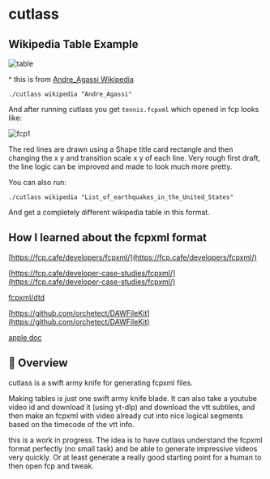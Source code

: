 # cutlass

## Wikipedia Table Example

![table](https://i.imgur.com/mcAUx49.png)

^ this is from [Andre_Agassi Wikipedia](https://en.wikipedia.org/wiki/Andre_Agassi#Career_statistics)

```
./cutlass wikipedia "Andre_Agassi"
```

And after running cutlass you get `tennis.fcpxml` which opened in fcp looks like:

![fcp1](https://i.imgur.com/8CQmlQ4.png)

The red lines are drawn using a Shape title card rectangle and then changing the x y and transition scale x y of each line. Very rough first draft, the line logic can be improved and made to look much more pretty.

You can also run:

```
./cutlass wikipedia "List_of_earthquakes_in_the_United_States" 
```

And get a completely different wikipedia table in this format.

## How I learned about the fcpxml format

[https://fcp.cafe/developers/fcpxml/](https://fcp.cafe/developers/fcpxml/)

[https://fcp.cafe/developer-case-studies/fcpxml/](https://fcp.cafe/developer-case-studies/fcpxml/)

[fcpxml/dtd](https://github.com/CommandPost/CommandPost/tree/develop/src/extensions/cp/apple/fcpxml/dtd)

[https://github.com/orchetect/DAWFileKit](https://github.com/orchetect/DAWFileKit)

[apple doc](https://developer.apple.com/documentation/professional-video-applications/fcpxml-reference)

## 🎯 Overview

cutlass is a swift army knife for generating fcpxml files.

Making tables is just one swift army knife blade. It can also take a youtube video id and download it (using yt-dlp) and download the vtt subtiles, and then make an fcpxml with video already cut into nice logical segments based on the timecode of the vtt info.

this is a work in progress. The idea is to have cutlass understand the fcpxml format perfectly (no small task) and be able to generate impressive videos very quickly. Or at least generate a really good starting point for a human to then open fcp and tweak.

